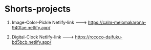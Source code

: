 # Shorts-projects

1. Image-Color-Pickle
Netlify-link ---> https://calm-melomakarona-940fae.netlify.app/

2. Digital-Clock
Netlify-link ---> https://rococo-daifuku-bd5bcb.netlify.app/
